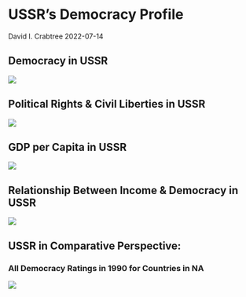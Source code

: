 USSR’s Democracy Profile
================
David I. Crabtree
2022-07-14

## Democracy in USSR

![](C:\Users\David\Desktop\PROGRA~1\FILESA~1\CFSS\hw06\reports\USSR_F~1/figure-gfm/Demscore-1.png)<!-- -->

## Political Rights & Civil Liberties in USSR

![](C:\Users\David\Desktop\PROGRA~1\FILESA~1\CFSS\hw06\reports\USSR_F~1/figure-gfm/Political%20Rights%20&%20Civil%20Libs-1.png)<!-- -->

## GDP per Capita in USSR

![](C:\Users\David\Desktop\PROGRA~1\FILESA~1\CFSS\hw06\reports\USSR_F~1/figure-gfm/GDP%20per%20Capita-1.png)<!-- -->

## Relationship Between Income & Democracy in USSR

![](C:\Users\David\Desktop\PROGRA~1\FILESA~1\CFSS\hw06\reports\USSR_F~1/figure-gfm/Income%20&%20Dem-1.png)<!-- -->

## USSR in Comparative Perspective:

### All Democracy Ratings in 1990 for Countries in NA

![](C:\Users\David\Desktop\PROGRA~1\FILESA~1\CFSS\hw06\reports\USSR_F~1/figure-gfm/Democracy%20in%20Comparative%20Perspective-1.png)<!-- -->
